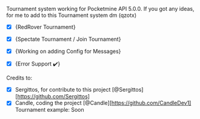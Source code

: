 Tournament system working for Pocketmine API 5.0.0. If you got any ideas,
for me to add to this Tournament system dm (qzotx)
- [x] {RedRover Tournament}
- [x] {Spectate Tournament / Join Tournament}
- [x] {Working on adding Config for Messages}
- [X] {Error Support ✔️}


Credits to:
- [x] Sergittos, for contribute to this project [@Sergittos][https://github.com/Sergittos]
- [x] Candle, coding the project [@Candle][https://github.com/CandleDev1]
Tournament example:
Soon
